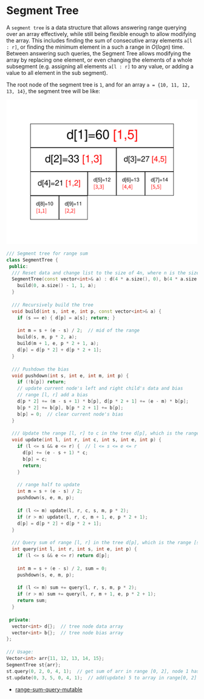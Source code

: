 # Segment Tree

A `segment tree` is a data structure that allows answering range querying over an array effectively, while still being flexible enough to allow modifying the array. This includes finding the sum of consecutive array elements `a[l : r]`, or finding the minimum element in a such a range in $O(log n)$ time. Between answering such queries, the Segment Tree allows modifying the array by replacing one element, or even changing the elements of a whole subsegment (e.g. assigning all elements `a[l : r]` to any value, or adding a value to all element in the sub segment).

The root node of the segment tree is `1`, and for an array `a = {10, 11, 12, 13, 14}`, the segment tree will be like:

![segment tree](images/segtree.svg)

```C++
/// Segment tree for range sum
class SegmentTree {
 public:
  /// Reset data and change list to the size of 4n, where n is the size of array
  SegmentTree(const vector<int>& a) : d(4 * a.size(), 0), b(4 * a.size(), 0) {
    build(0, a.size() - 1, 1, a);
  }

  /// Recursively build the tree
  void build(int s, int e, int p, const vector<int>& a) {
    if (s == e) { d[p] = a[s]; return; }

    int m = s + (e - s) / 2;  // mid of the range
    build(s, m, p * 2, a);
    build(m + 1, e, p * 2 + 1, a);
    d[p] = d[p * 2] + d[p * 2 + 1];
  }

  /// Pushdown the bias
  void pushdown(int s, int e, int m, int p) {
    if (!b[p]) return;
    // update current node's left and right child's data and bias
    // range [l, r] add a bias
    d[p * 2] += (m - s + 1) * b[p], d[p * 2 + 1] += (e - m) * b[p];
    b[p * 2] += b[p], b[p * 2 + 1] += b[p];
    b[p] = 0;  // clear current node's bias
  }

  /// Update the range [l, r] to c in the tree d[p], which is the range [s, e]
  void update(int l, int r, int c, int s, int e, int p) {
    if (l <= s && e <= r) {  // l <= s <= e <= r
      d[p] += (e - s + 1) * c;
      b[p] = c;
      return;
    }

    // range half to update
    int m = s + (e - s) / 2;
    pushdown(s, e, m, p);

    if (l <= m) update(l, r, c, s, m, p * 2);
    if (r > m) update(l, r, c, m + 1, e, p * 2 + 1);
    d[p] = d[p * 2] + d[p * 2 + 1];
  }

  /// Query sum of range [l, r] in the tree d[p], which is the range [s, e]
  int query(int l, int r, int s, int e, int p) {
    if (l <= s && e <= r) return d[p];

    int m = s + (e - s) / 2, sum = 0;
    pushdown(s, e, m, p);

    if (l <= m) sum += query(l, r, s, m, p * 2);
    if (r > m) sum += query(l, r, m + 1, e, p * 2 + 1);
    return sum;
  }

 private:
  vector<int> d{};  // tree node data array
  vector<int> b{};  // tree node bias array
};

/// Usage:
Vector<int> arr{11, 12, 13, 14, 15};
SegmentTree st{arr};
st.query(0, 2, 0, 4, 1);  // get sum of arr in range [0, 2], node 1 has range [0, 4]
st.update(0, 3, 5, 0, 4, 1);  // add(update) 5 to array in range[0, 2]
```

- [range-sum-query-mutable](https://leetcode-cn.com/problems/range-sum-query-mutable/)
